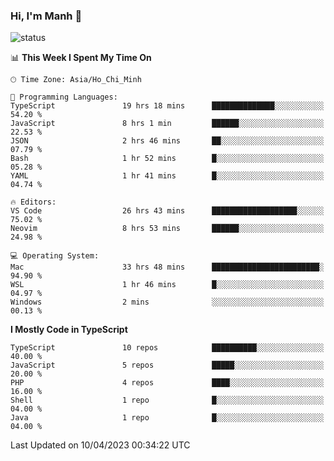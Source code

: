 ### Hi, I'm Manh 👋

![status](https://badge.stateful.com/manhhn01/status.svg)

<!--START_SECTION:waka-->
📊 **This Week I Spent My Time On** 

```text
🕑︎ Time Zone: Asia/Ho_Chi_Minh

💬 Programming Languages: 
TypeScript               19 hrs 18 mins      ██████████████░░░░░░░░░░░   54.20 % 
JavaScript               8 hrs 1 min         ██████░░░░░░░░░░░░░░░░░░░   22.53 % 
JSON                     2 hrs 46 mins       ██░░░░░░░░░░░░░░░░░░░░░░░   07.79 % 
Bash                     1 hr 52 mins        █░░░░░░░░░░░░░░░░░░░░░░░░   05.28 % 
YAML                     1 hr 41 mins        █░░░░░░░░░░░░░░░░░░░░░░░░   04.74 % 

🔥 Editors: 
VS Code                  26 hrs 43 mins      ███████████████████░░░░░░   75.02 % 
Neovim                   8 hrs 53 mins       ██████░░░░░░░░░░░░░░░░░░░   24.98 % 

💻 Operating System: 
Mac                      33 hrs 48 mins      ████████████████████████░   94.90 % 
WSL                      1 hr 46 mins        █░░░░░░░░░░░░░░░░░░░░░░░░   04.97 % 
Windows                  2 mins              ░░░░░░░░░░░░░░░░░░░░░░░░░   00.13 % 
```

**I Mostly Code in TypeScript** 

```text
TypeScript               10 repos            ██████████░░░░░░░░░░░░░░░   40.00 % 
JavaScript               5 repos             █████░░░░░░░░░░░░░░░░░░░░   20.00 % 
PHP                      4 repos             ████░░░░░░░░░░░░░░░░░░░░░   16.00 % 
Shell                    1 repo              █░░░░░░░░░░░░░░░░░░░░░░░░   04.00 % 
Java                     1 repo              █░░░░░░░░░░░░░░░░░░░░░░░░   04.00 % 
```




 Last Updated on 10/04/2023 00:34:22 UTC
<!--END_SECTION:waka-->
